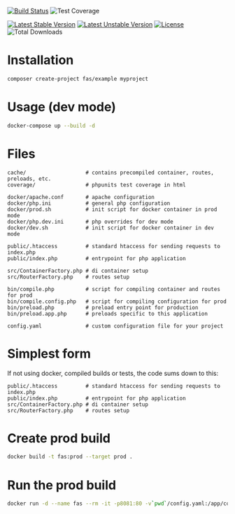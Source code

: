 [![Build Status](https://github.com/gielfeldt/fas-example/actions/workflows/test.yml/badge.svg)][4]
![Test Coverage](https://img.shields.io/endpoint?url=https://gist.githubusercontent.com/gielfeldt/74c795e02f2f06f70239c7d801736caf/raw/fas-example__main.json)

[![Latest Stable Version](https://poser.pugx.org/fas/example/v/stable.svg)][1]
[![Latest Unstable Version](https://poser.pugx.org/fas/example/v/unstable.svg)][2]
[![License](https://poser.pugx.org/fas/example/license.svg)][3]
![Total Downloads](https://poser.pugx.org/fas/example/downloads.svg)

# Installation

```bash
composer create-project fas/example myproject
```

# Usage (dev mode)
```bash
docker-compose up --build -d
```

# Files

```
cache/                   # contains precompiled container, routes, preloads, etc.
coverage/                # phpunits test coverage in html

docker/apache.conf       # apache configuration
docker/php.ini           # general php configuration
docker/prod.sh           # init script for docker container in prod mode
docker/php.dev.ini       # php overrides for dev mode
docker/dev.sh            # init script for docker container in dev mode

public/.htaccess         # standard htaccess for sending requests to index.php
public/index.php         # entrypoint for php application

src/ContainerFactory.php # di container setup
src/RouterFactory.php    # routes setup

bin/compile.php          # script for compiling container and routes for prod
bin/compile.config.php   # script for compiling configuration for prod
bin/preload.php          # preload entry point for production
bin/preload.app.php      # preloads specific to this application

config.yaml              # custom configuration file for your project
```


# Simplest form

If not using docker, compiled builds or tests, the code sums down to this:

```
public/.htaccess         # standard htaccess for sending requests to index.php
public/index.php         # entrypoint for php application
src/ContainerFactory.php # di container setup
src/RouterFactory.php    # routes setup
```

# Create prod build
```bash
docker build -t fas:prod --target prod .
```

# Run the prod build
```bash
docker run -d --name fas --rm -it -p8081:80 -v`pwd`/config.yaml:/app/config.yaml:ro fas:prod
````


[1]:  https://packagist.org/packages/fas/example
[2]:  https://packagist.org/packages/fas/example#dev-main
[3]:  https://github.com/gielfeldt/fas-example/blob/main/LICENSE.md
[4]:  https://github.com/gielfeldt/fas-example/actions/workflows/test.yml
